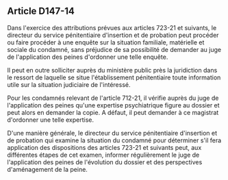 Article D147-14
----
Dans l'exercice des attributions prévues aux articles 723-21 et suivants, le
directeur du service pénitentiaire d'insertion et de probation peut procéder ou
faire procéder à une enquête sur la situation familiale, matérielle et sociale
du condamné, sans préjudice de sa possibilité de demander au juge de
l'application des peines d'ordonner une telle enquête.

Il peut en outre solliciter auprès du ministère public près la juridiction dans
le ressort de laquelle se situe l'établissement pénitentiaire toute information
utile sur la situation judiciaire de l'intéressé.

Pour les condamnés relevant de l'article 712-21, il vérifie auprès du juge de
l'application des peines qu'une expertise psychiatrique figure au dossier et
peut alors en demander la copie. A défaut, il peut demander à ce magistrat
d'ordonner une telle expertise.

D'une manière générale, le directeur du service pénitentiaire d'insertion et de
probation qui examine la situation du condamné pour déterminer s'il fera
application des dispositions des articles 723-21 et suivants peut, aux
différentes étapes de cet examen, informer régulièrement le juge de
l'application des peines de l'évolution du dossier et des perspectives
d'aménagement de la peine.
